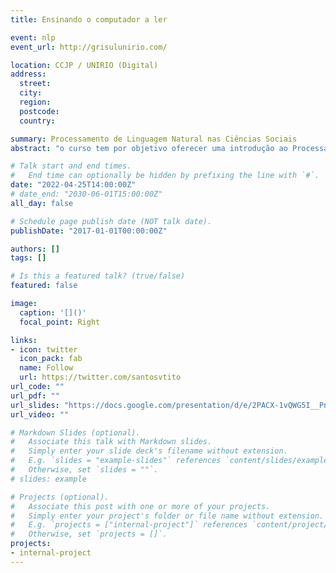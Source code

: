 ```yaml
---
title: Ensinando o computador a ler

event: nlp
event_url: http://grisulunirio.com/

location: CCJP / UNIRIO (Digital)
address:
  street: 
  city: 
  region: 
  postcode: 
  country: 

summary: Processamento de Linguagem Natural nas Ciências Sociais
abstract: "o curso tem por objetivo oferecer uma introdução ao Processamento de Linguagem Natural sob a perspectiva das Ciências Sociais, destacadamente, a Ciência Política e Relações Internacionais. Dividido em quatro encontros oferece um panorama do campo e foco em algumas aplicações desde uma análise descritiva mais básica a instruções de abordagem focadas em modelagem de tópicos"

# Talk start and end times.
#   End time can optionally be hidden by prefixing the line with `#`.
date: "2022-04-25T14:00:00Z"
# date_end: "2030-06-01T15:00:00Z"
all_day: false

# Schedule page publish date (NOT talk date).
publishDate: "2017-01-01T00:00:00Z"

authors: []
tags: []

# Is this a featured talk? (true/false)
featured: false

image:
  caption: '[]()'
  focal_point: Right

links:
- icon: twitter
  icon_pack: fab
  name: Follow
  url: https://twitter.com/santosvtito
url_code: ""
url_pdf: ""
url_slides: "https://docs.google.com/presentation/d/e/2PACX-1vQWG5I__PnyTcuGRDgNvNflgVMaGZD3FgkwrZWBw8XkbBY1ZN7SlPDQYnuYVqMvV9HF8nxz2QfU1r0O/pub?start=true&loop=true&delayms=3000&slide=id.gd8ee5feab1_0_1066"
url_video: ""

# Markdown Slides (optional).
#   Associate this talk with Markdown slides.
#   Simply enter your slide deck's filename without extension.
#   E.g. `slides = "example-slides"` references `content/slides/example-slides.md`.
#   Otherwise, set `slides = ""`.
# slides: example

# Projects (optional).
#   Associate this post with one or more of your projects.
#   Simply enter your project's folder or file name without extension.
#   E.g. `projects = ["internal-project"]` references `content/project/deep-learning/index.md`.
#   Otherwise, set `projects = []`.
projects:
- internal-project
---
```

